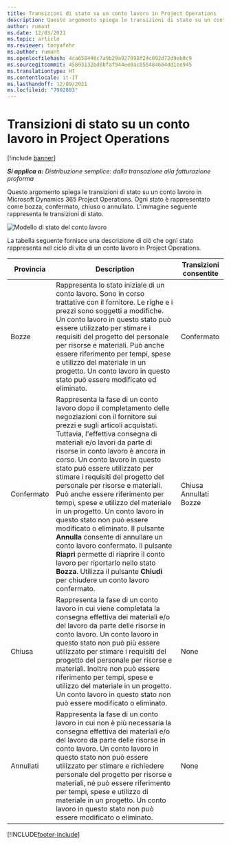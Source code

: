 ```yaml
---
title: Transizioni di stato su un conto lavoro in Project Operations
description: Questo argomento spiega le transizioni di stato su un conto lavoro in Microsoft Dynamics 365 Project Operations quando il conto lavoro viene creato, eseguito e chiuso.
author: rumant
ms.date: 12/03/2021
ms.topic: article
ms.reviewer: tonyafehr
ms.author: rumant
ms.openlocfilehash: 4ca658440c7a9b29a927098f24c092d72d9eb0c9
ms.sourcegitcommit: 45893132bd8bfaf944ee0ac855484684dd1ee945
ms.translationtype: HT
ms.contentlocale: it-IT
ms.lasthandoff: 12/09/2021
ms.locfileid: "7902883"
---
```

# <a name="state-transitions-on-a-subcontract-in-project-operations"></a>Transizioni di stato su un conto lavoro in Project Operations

[!include [banner](../../includes/dataverse-preview.md)]

_**Si applica a:** Distribuzione semplice: dalla transazione alla fatturazione proforma_

Questo argomento spiega le transizioni di stato su un conto lavoro in Microsoft Dynamics 365 Project Operations. Ogni stato è rappresentato come bozza, confermato, chiuso o annullato. L'immagine seguente rappresenta le transizioni di stato.

![Modello di stato del conto lavoro](../media/SubconStates.png)  

La tabella seguente fornisce una descrizione di ciò che ogni stato rappresenta nel ciclo di vita di un conto lavoro in Project Operations.

| Provincia | Description | Transizioni consentite |
| --- | --- | --- |
| Bozze | Rappresenta lo stato iniziale di un conto lavoro. Sono in corso trattative con il fornitore. Le righe e i prezzi sono soggetti a modifiche. Un conto lavoro in questo stato può essere utilizzato per stimare i requisiti del progetto del personale per risorse e materiali. Può anche essere riferimento per tempi, spese e utilizzo del materiale in un progetto. Un conto lavoro in questo stato può essere modificato ed eliminato. | Confermato |
| Confermato | Rappresenta la fase di un conto lavoro dopo il completamento delle negoziazioni con il fornitore sui prezzi e sugli articoli acquistati. Tuttavia, l'effettiva consegna di materiali e/o lavori da parte di risorse in conto lavoro è ancora in corso. Un conto lavoro in questo stato può essere utilizzato per stimare i requisiti del progetto del personale per risorse e materiali. Può anche essere riferimento per tempi, spese e utilizzo del materiale in un progetto. Un conto lavoro in questo stato non può essere modificato o eliminato. Il pulsante **Annulla** consente di annullare un conto lavoro confermato. Il pulsante **Riapri** permette di riaprire il conto lavoro per riportarlo nello stato **Bozza**. Utilizza il pulsante **Chiudi** per chiudere un conto lavoro confermato. | Chiusa <br> Annullati <br> Bozze |
| Chiusa | Rappresenta la fase di un conto lavoro in cui viene completata la consegna effettiva dei materiali e/o del lavoro da parte delle risorse in conto lavoro. Un conto lavoro in questo stato non può più essere utilizzato per stimare i requisiti del progetto del personale per risorse e materiali. Inoltre non può essere riferimento per tempi, spese e utilizzo del materiale in un progetto. Un conto lavoro in questo stato non può essere modificato o eliminato. | None |
| Annullati | Rappresenta la fase di un conto lavoro in cui non è più necessaria la consegna effettiva dei materiali e/o del lavoro da parte delle risorse in conto lavoro. Un conto lavoro in questo stato non può essere utilizzato per stimare e richiedere personale del progetto per risorse e materiali, né può essere riferimento per tempi, spese e utilizzo di materiale in un progetto. Un conto lavoro in questo stato non può essere modificato o eliminato. | None |


[!INCLUDE[footer-include](../../includes/footer-banner.md)]
